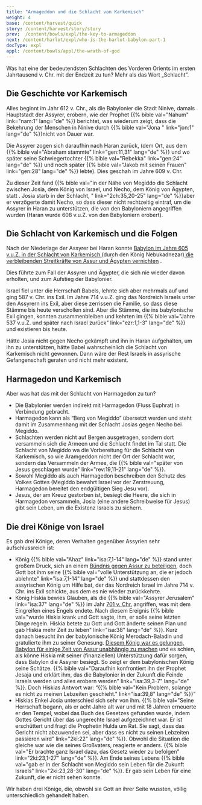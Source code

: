 ```yaml
---
title: "Armageddon und die Schlacht von Karkemisch"
weight: 4
base: /content/harvest/quick
story: /content/harvest/story/story
prev:  /content/bowls/expl/the-key-to-armageddon
next: /content/harlot/expl/who-is-the-harlot-babylon-part-1
docType: expl
appl: /content/bowls/appl/the-wrath-of-god
---
```


Was hat eine der bedeutendsten Schlachten des Vorderen Orients im ersten Jahrtausend v. Chr. mit der Endzeit zu tun? Mehr als das Wort „Schlacht”.

## Die Geschichte vor Karkemisch

<a name="dd2e"></a>
Alles beginnt im Jahr 612 v. Chr., als die Babylonier die Stadt Ninive, damals Hauptstadt der Assyrer, erobern, wie der Prophet {{% bible val="Nahum" link="nam:1" lang="de" %}} berichtet, was wiederum zeigt, dass die Bekehrung der Menschen in Ninive durch {{% bible val="Jona " link="jon:1" lang="de" %}}nicht von Dauer war.

Die Assyrer zogen sich daraufhin nach Haran zurück, (dem Ort, aus dem {{% bible val="Abraham stammte" link="gen:11,31" lang="de" %}} und wo später seine Schwiegertochter {{% bible val="Rebekka" link="gen:24" lang="de" %}} und noch später {{% bible val="Jakob mit seinen Frauen" link="gen:28" lang="de" %}} lebte). Dies geschah im Jahre 609 v. Chr.

Zu dieser Zeit fand {{% bible val="in der Nähe von Megiddo die Schlacht zwischen Josia, dem König von Israel, und Necho, dem König von Ägypten, statt . Josia starb in der Schlacht, " link="2ch:35,20-25" lang="de" %}}aber er verzögerte damit Necho, so dass dieser nicht rechtzeitig eintraf, um die Assyrer in Haran zu unterstützen, die von den Babyloniern angegriffen wurden (Haran wurde 608 v.u.Z. von den Babyloniern erobert).

## Die Schlacht von Karkemisch und die Folgen

<a name="72a6"></a>
Nach der Niederlage der Assyrer bei Haran konnte [Babylon im Jahre 605 v.u.Z. in der Schlacht von Karkemisch ](https://de.wikipedia.org/wiki/Schlacht_bei_Karkemi%C5%A1)(durch den König Nebukadnezar)[ die verbleibenden Streitkräfte von Assur und Ägypten vernichten](https://de.wikipedia.org/wiki/Schlacht_bei_Karkemi%C5%A1) .

Dies führte zum Fall der Assyrer und Ägypter, die sich nie wieder davon erholten, und zum Aufstieg der Babylonier.

Israel fiel unter die Herrschaft Babels, lehnte sich aber mehrmals auf und ging 587 v. Chr. ins Exil. Im Jahre 714 v.u.Z. ging das Nordreich Israels unter den Assyrern ins Exil, aber diese zerrissen die Familie, so dass diese Stämme bis heute verschollen sind. Aber die Stämme, die ins babylonische Exil gingen, konnten zusammenbleiben und kehrten im {{% bible val="Jahre 537 v.u.Z. und später nach Israel zurück" link="ezr:1,1-3" lang="de" %}} und existieren bis heute.

Hätte Josia nicht gegen Necho gekämpft und ihn in Haran aufgehalten, um ihn zu unterstützen, hätte Babel wahrscheinlich die Schlacht von Karkemisch nicht gewonnen. Dann wäre der Rest Israels in assyrische Gefangenschaft geraten und nicht mehr existent.

## Harmagedon und Karkemisch

<a name="b3c1"></a>
Aber was hat das mit der Schlacht von Harmagedon zu tun?

- Die Babylonier werden indirekt mit Harmagedon (Fluss Euphrat) in Verbindung gebracht.
- Harmagedon kann als “Berg von Megiddo” übersetzt werden und steht damit im Zusammenhang mit der Schlacht Josias gegen Necho bei Megiddo.
- Schlachten werden nicht auf Bergen ausgetragen, sondern dort versammeln sich die Armeen und die Schlacht findet im Tal statt. Die Schlacht von Megiddo wa die Vorbereitung für die Schlacht von Karkemisch, so wie Aramgeddon nicht der Ort der Schlacht war, sondern das Versammeln der Armee, die {{% bible val="später von Jesus geschlagen wurde" link="rev:19,11-21" lang="de" %}}.
- Sowohl Megiddo als auch Harmagedon beschreiben den Schutz des Volkes Gottes (Megiddo bewahrt Israel vor der Zerstreuung, Harmagedon bereitet den endgültigen Sieg Jesu vor).
- Jesus, der am Kreuz gestorben ist, besiegt die Heere, die sich in Harmagedon versammeln, Josia (eine andere Schreibweise für Jesus) gibt sein Leben, um die Existenz Israels zu sichern.

## Die drei Könige von Israel

<a name="da44"></a>
Es gab drei Könige, deren Verhalten gegenüber Assyrien sehr aufschlussreich ist:

- König {{% bible val="Ahaz" link="isa:7,1-14" lang="de" %}} stand unter großem Druck, sich an einem [Bündnis gegen Assur zu beteiligen](https://de.wikipedia.org/wiki/Nordreich_Israel#Antiassyrische_Koalition_und_Fall_Samarias), doch Gott bot ihm seine {{% bible val="volle Unterstützung an, die er jedoch ablehnte" link="isa:7,1-14" lang="de" %}} und stattdessen den assyrischen König um Hilfe bat, der das Nordreich Israel im Jahre 714 v. Chr. ins Exil schickte, aus dem es nie wieder zurückkehrte.
- König Hiskia bewies Glauben, als die {{% bible val="Assyrer Jerusalem" link="isa:37" lang="de" %}} im Jahr [701 v. Chr.](https://www.bibelwissenschaft.de/wibilex/das-bibellexikon/lexikon/sachwort/anzeigen/details/hiskia/ch/e7aeb708ae10fcff10e9e6b4691abd46/#h6) angriffen, was mit dem Eingreifen eines Engels endete. Nach diesem Ereignis {{% bible val="wurde Hiskia krank und Gott sagte, ihm, er solle seine letzten Dinge regeln. Hiskia betete zu Gott und Gott änderte seinen Plan und gab Hiskia mehr Zeit zu leben" link="isa:38" lang="de" %}}. Kurz danach besucht ihn der babylonische König Merodach-Baladin und gratulierte ihm zu seiner Genesung. [Diesem König war es gelungen, Babylon für einige Zeit von Assur unabhängig zu machen](https://de.wikipedia.org/wiki/Marduk-apla-iddina_II.) und es schien, als könne Hiskia mit seiner (finanziellen) Unterstützung dafür sorgen, dass Babylon die Assyrer besiegt. So zeigt er dem babylonischen König seine Schätze. {{% bible val="Daraufhin konfrontiert ihn der Prophet Jesaja und erklärt ihm, das die Babylonier in der Zukunft die Feinde Israels werden und alles erobern werden" link="isa:39,3-7" lang="de" %}}. Doch Hiskias Antwort war: “{{% bible val="Kein Problem, solange es nicht zu meinen Lebzeiten geschieht." link="isa:39,8" lang="de" %}}”
- Hiskias Enkel Josia unterschied sich sehr von ihm. {{% bible val="Seine Herrschaft begann, als er acht Jahre alt war und mit 18 Jahren erneuerte er den Tempel, wobei das Buch des Gesetzes gefunden wurde, indem Gottes Gericht über das ungerechte Israel aufgezeichnet war. Er ist erschüttert und fragt die Prophetin Hulda um Rat. Sie sagt, dass das Gericht nicht abzuwenden sei, aber dass es nicht zu seinen Lebzeiten passieren wird" link="2ki:22" lang="de" %}}. Obwohl die Situation die gleiche war wie die seines Großvaters, reagierte er anders. {{% bible val="Er brachte ganz Israel dazu, das Gesetz wieder zu befolgen" link="2ki:23,1-27" lang="de" %}}. Am Ende seines Lebens {{% bible val="gab er in der Schlacht von Megiddo sein Leben für die Zukunft Israels" link="2ki:23,28-30" lang="de" %}}. Er gab sein Leben für eine Zukunft, die er nicht sehen konnte.

Wir haben drei Könige, die, obwohl sie Gott an ihrer Seite wussten, völlig unterschiedlich gehandelt haben.

